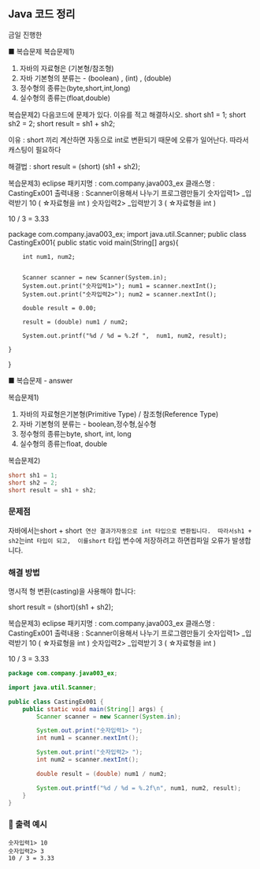 ## Java 코드 정리

금일 진행한 



■ 복습문제
복습문제1) 
1. 자바의 자료형은 (기본형/참조형)
2. 자바 기본형의 분류는 - (boolean) ,  (int)  , (double)
3. 정수형의 종류는(byte,short,int,long)    
4. 실수형의 종류는(float,double)    


복습문제2)  다음코드에 문제가 있다. 이유를 적고 해결하시오.
short sh1 = 1;
short sh2 = 2;
short result = sh1 + sh2;  

이유 : short 끼리 계산하면 자동으로 int로 변환되기 때문에 오류가 일어난다. 따라서 캐스팅이 필요하다

해결법 : short result = (short) (sh1 + sh2);


복습문제3)  eclipse
패키지명 : com.company.java003_ex
클래스명 : CastingEx001
출력내용 :  Scanner이용해서 나누기 프로그램만들기 
   숫자입력1>  _입력받기  10   ( ☆자료형을 int )
   숫자입력2>  _입력받기  3     ( ☆자료형을 int )              
   
   10 / 3 = 3.33

package com.company.java003_ex;
import java.util.Scanner;
public class CastingEx001{
    public static void main(String[] args){

        int num1, num2;


        Scanner scanner = new Scanner(System.in);
        System.out.print("숫자입력1>"); num1 = scanner.nextInt();
        System.out.print("숫자입력2>"); num2 = scanner.nextInt();

        double result = 0.00;
        		
        result = (double) num1 / num2;

        System.out.printf("%d / %d = %.2f ",  num1, num2, result);
         
    }

}
 



■ 복습문제 -  answer

복습문제1)
1. 자바의 자료형은기본형(Primitive Type) / 참조형(Reference Type)  
2. 자바 기본형의 분류는 - boolean,정수형,실수형  
3. 정수형의 종류는byte, short, int, long  
4. 실수형의 종류는float, double


복습문제2)
```java
short sh1 = 1;
short sh2 = 2;
short result = sh1 + sh2;
```

###  문제점
자바에서는short + short` 연산 결과가자동으로 int 타입으로 변환됩니다. 
따라서sh1 + sh2`는int` 타입이 되고, 
이를short` 타입 변수에 저장하려고 하면컴파일 오류가 발생합니다.

###   해결 방법
명시적 형 변환(casting)을 사용해야 합니다:

short result = (short)(sh1 + sh2);
 

복습문제3)  eclipse
패키지명 : com.company.java003_ex
클래스명 : CastingEx001
출력내용 :  Scanner이용해서 나누기 프로그램만들기 
   숫자입력1>  _입력받기  10   ( ☆자료형을 int )
   숫자입력2>  _입력받기  3     ( ☆자료형을 int )              
   
   10 / 3 = 3.33

```java
package com.company.java003_ex;

import java.util.Scanner;

public class CastingEx001 {
    public static void main(String[] args) {
        Scanner scanner = new Scanner(System.in);

        System.out.print("숫자입력1> ");
        int num1 = scanner.nextInt();

        System.out.print("숫자입력2> ");
        int num2 = scanner.nextInt();

        double result = (double) num1 / num2;

        System.out.printf("%d / %d = %.2f\n", num1, num2, result);
    }
}
```

### 🧾 출력 예시
```
숫자입력1> 10  
숫자입력2> 3  
10 / 3 = 3.33
```
 